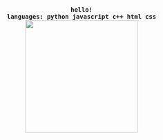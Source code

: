 <p align="center">
  <samp>
    <b>
        <br>hello!
        <br><b>languages:</b> python javascript c++ html css
    </b>
  </samp>
  <br><img src="https://64.media.tumblr.com/9ec7537198ca06a6defd9659c5017a2f/b17ff0c6bb7fc1b6-4f/s1280x1920/8f4b116e79552bb93e8457a2272d5b71371bd2e7.gifv", width="260"/>
</p>
